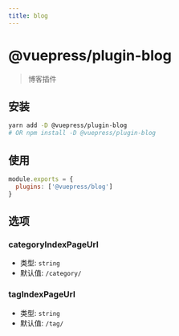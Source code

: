 ```yaml
---
title: blog
---
```


# @vuepress/plugin-blog

> 博客插件

## 安装

```bash
yarn add -D @vuepress/plugin-blog
# OR npm install -D @vuepress/plugin-blog
```

## 使用

```javascript
module.exports = {
  plugins: ['@vuepress/blog'] 
}
```

## 选项

### categoryIndexPageUrl

- 类型: `string`
- 默认值: `/category/`

### tagIndexPageUrl

- 类型: `string`
- 默认值: `/tag/`

